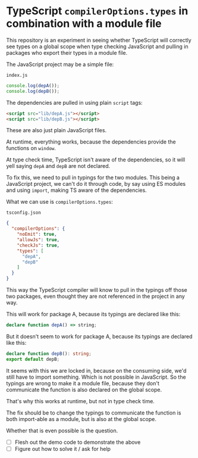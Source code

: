 # TypeScript `compilerOptions.types` in combination with a module file

This repository is an experiment in seeing whether TypeScript will correctly see types on a global scope
when type checking JavaScript and pulling in packages who export their types in a module file.

The JavaScript project may be a simple file:

`index.js`
```js
console.log(depA());
console.log(depB());
```

The dependencies are pulled in using plain `script` tags:

```html
<script src="lib/depA.js"></script>
<script src="lib/depB.js"></script>
```

These are also just plain JavaScript files.

At runtime, everything works, because the dependencies provide the functions on `window`.

At type check time, TypeScript isn't aware of the dependencies, so it will yell saying `depA` and `depB` are not declared.

To fix this, we need to pull in typings for the two modules. This being a JavaScript project,
we can't do it through code, by say using ES modules and using `import`, making TS aware of the dependencies.

What we can use is `compilerOptions.types`:

`tsconfig.json`
```json
{
  "compilerOptions": {
    "noEmit": true,
    "allowJs": true,
    "checkJs": true,
    "types": [
      "depA",
      "depB"
    ]
  }
}
```

This way the TypeScript compiler will know to pull in the typings off those two packages, even thought they
are not referenced in the project in any way.

This will work for package A, because its typings are declared like this:

```ts
declare function depA() => string;
```

But it doesn't seem to work for package A, because its typings are declared like this:

```ts
declare function depB(): string;
export default depB;
```

It seems with this we are locked in, because on the consuming side, we'd still have to
import something. Which is not possible in JavaScript. So the typings are wrong to make it a module file,
because they don't communicate the function is also declared on the global scope.

That's why this works at runtime, but not in type check time.

The fix should be to change the typings to communicate the function is both import-able as a module,
but is also at the global scope.

Whether that is even possible is the question.

- [ ] Flesh out the demo code to demonstrate the above
- [ ] Figure out how to solve it / ask for help
